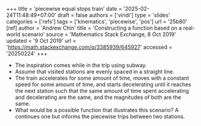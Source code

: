 +++
title = 'piecewise equal stops train'
date = '2025-02-24T11:48:49+07:00'
draft = false
authors = ['viridi']
type = 'slides'
categories = ['refs']
tags = ['kinematics', 'piecewise', 'pos']
url = '25b80'
[ref]
author = 'Andrew Chin'
title = 'Constructing a function based on a real-world scenario'
source = 'Mathematics Stack Exchange, 8 Oct 2019'
updated = '9 Oct 2019'
url = 'https://math.stackexchange.com/q/3385939/645927'
accessed = '20250224'
+++

+ The inspiration comes while in the trip using subway.
+ Assume that visited stations are evenly spaced in a straight line.
+ The train accelerates for some amount of time, moves with a constant speed for some amount of time, and starts decelerating until it reaches the next station such that the same amount of time spent accelerating and decelerating are the same, and the magnitudes of both are the same.
+ What would be a possible function that illustrates this scenario? A continues one but informs the piecewise trips between two stations.
